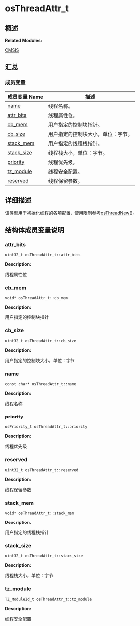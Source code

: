# osThreadAttr_t


## **概述**

**Related Modules:**

[CMSIS](_c_m_s_i_s-_r_t_o_s.md)


## **汇总**


### 成员变量

  | 成员变量&nbsp;Name | 描述 | 
| -------- | -------- |
| [name](#name) | 线程名称。 | 
| [attr_bits](#attr_bits) | 线程属性位。 | 
| [cb_mem](#cb_mem) | 用户指定的控制块指针。 | 
| [cb_size](#cb_size) | 用户指定的控制块大小，单位：字节。 | 
| [stack_mem](#stack_mem) | 用户指定的线程栈指针。 | 
| [stack_size](#stack_size) | 线程栈大小，单位：字节。 | 
| [priority](#priority) | 线程优先级。 | 
| [tz_module](#tz_module) | 线程安全配置。 | 
| [reserved](#reserved) | 线程保留参数。 | 


## **详细描述**

该类型用于初始化线程的各项配置，使用限制参考[osThreadNew()](_c_m_s_i_s-_r_t_o_s.md#osthreadnew)。


## **结构体成员变量说明**


### attr_bits

  
```
uint32_t osThreadAttr_t::attr_bits
```

**Description:**

线程属性位


### cb_mem

  
```
void* osThreadAttr_t::cb_mem
```

**Description:**

用户指定的控制块指针


### cb_size

  
```
uint32_t osThreadAttr_t::cb_size
```

**Description:**

用户指定的控制块大小，单位：字节


### name

  
```
const char* osThreadAttr_t::name
```

**Description:**

线程名称


### priority

  
```
osPriority_t osThreadAttr_t::priority
```

**Description:**

线程优先级


### reserved

  
```
uint32_t osThreadAttr_t::reserved
```

**Description:**

线程保留参数


### stack_mem

  
```
void* osThreadAttr_t::stack_mem
```

**Description:**

用户指定的线程栈指针


### stack_size

  
```
uint32_t osThreadAttr_t::stack_size
```

**Description:**

线程栈大小，单位：字节


### tz_module

  
```
TZ_ModuleId_t osThreadAttr_t::tz_module
```

**Description:**

线程安全配置
